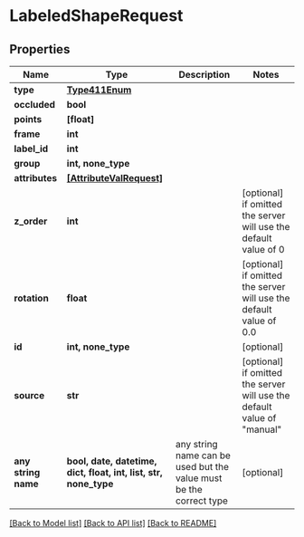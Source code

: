 # LabeledShapeRequest


## Properties
Name | Type | Description | Notes
------------ | ------------- | ------------- | -------------
**type** | [**Type411Enum**](Type411Enum.md) |  | 
**occluded** | **bool** |  | 
**points** | **[float]** |  | 
**frame** | **int** |  | 
**label_id** | **int** |  | 
**group** | **int, none_type** |  | 
**attributes** | [**[AttributeValRequest]**](AttributeValRequest.md) |  | 
**z_order** | **int** |  | [optional]  if omitted the server will use the default value of 0
**rotation** | **float** |  | [optional]  if omitted the server will use the default value of 0.0
**id** | **int, none_type** |  | [optional] 
**source** | **str** |  | [optional]  if omitted the server will use the default value of "manual"
**any string name** | **bool, date, datetime, dict, float, int, list, str, none_type** | any string name can be used but the value must be the correct type | [optional]

[[Back to Model list]](../README.md#documentation-for-models) [[Back to API list]](../README.md#documentation-for-api-endpoints) [[Back to README]](../README.md)



